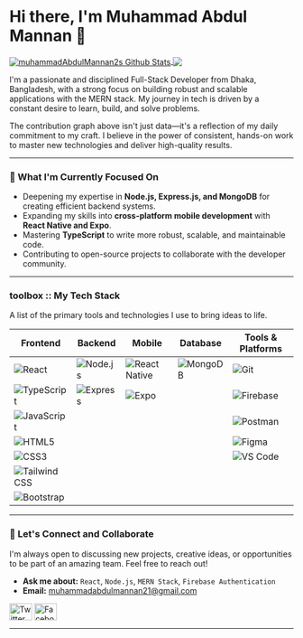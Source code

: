 # Hi there, I'm Muhammad Abdul Mannan 👋

<a href="https://github.com/muhammadAbdulMannan2022">
  <img align="center" src="https://github-readme-stats.vercel.app/api?username=muhammadAbdulMannan2022&show_icons=true&theme=tokyonight&line_height=27" alt="muhammadAbdulMannan2s Github Stats"/>
</a>
<a href="https://github.com/muhammadAbdulMannan2022">
  <img align="center" src="https://github-readme-stats.vercel.app/api/top-langs/?username=muhammadAbdulMannan2022&layout=compact&theme=tokyonight" />
</a>

<br/>

I'm a passionate and disciplined Full-Stack Developer from Dhaka, Bangladesh, with a strong focus on building robust and scalable applications with the MERN stack. My journey in tech is driven by a constant desire to learn, build, and solve problems.

The contribution graph above isn't just data—it's a reflection of my daily commitment to my craft. I believe in the power of consistent, hands-on work to master new technologies and deliver high-quality results.

---

### 🚀 What I'm Currently Focused On

* Deepening my expertise in **Node.js, Express.js, and MongoDB** for creating efficient backend systems.
* Expanding my skills into **cross-platform mobile development** with **React Native and Expo**.
* Mastering **TypeScript** to write more robust, scalable, and maintainable code.
* Contributing to open-source projects to collaborate with the developer community.

---

###  toolbox :: My Tech Stack

A list of the primary tools and technologies I use to bring ideas to life.

| **Frontend** | **Backend** | **Mobile** | **Database** | **Tools & Platforms** |
|--------------|-------------|------------|--------------|-----------------------|
| ![React](https://img.shields.io/badge/-React-61DAFB?logo=react&logoColor=white&style=for-the-badge) | ![Node.js](https://img.shields.io/badge/-Node.js-339933?logo=node.js&logoColor=white&style=for-the-badge) | ![React Native](https://img.shields.io/badge/-React%20Native-61DAFB?logo=react&logoColor=white&style=for-the-badge) | ![MongoDB](https://img.shields.io/badge/-MongoDB-47A248?logo=mongodb&logoColor=white&style=for-the-badge) | ![Git](https://img.shields.io/badge/-Git-F05032?logo=git&logoColor=white&style=for-the-badge) |
| ![TypeScript](https://img.shields.io/badge/-TypeScript-3178C6?logo=typescript&logoColor=white&style=for-the-badge) | ![Express](https://img.shields.io/badge/-Express-000000?logo=express&logoColor=white&style=for-the-badge) | ![Expo](https://img.shields.io/badge/-Expo-000020?logo=expo&logoColor=white&style=for-the-badge) | | ![Firebase](https://img.shields.io/badge/-Firebase-FFCA28?logo=firebase&logoColor=black&style=for-the-badge) |
| ![JavaScript](https://img.shields.io/badge/-JavaScript-F7DF1E?logo=javascript&logoColor=black&style=for-the-badge) | | | | ![Postman](https://img.shields.io/badge/-Postman-FF6C37?logo=postman&logoColor=white&style=for-the-badge) |
| ![HTML5](https://img.shields.io/badge/-HTML5-E34F26?logo=html5&logoColor=white&style=for-the-badge) | | | | ![Figma](https://img.shields.io/badge/-Figma-F24E1E?logo=figma&logoColor=white&style=for-the-badge) |
| ![CSS3](https://img.shields.io/badge/-CSS3-1572B6?logo=css3&logoColor=white&style=for-the-badge) | | | | ![VS Code](https://img.shields.io/badge/-VS%20Code-007ACC?logo=visual-studio-code&logoColor=white&style=for-the-badge) |
| ![Tailwind CSS](https://img.shields.io/badge/-Tailwind%20CSS-06B6D4?logo=tailwind-css&logoColor=white&style=for-the-badge) | | | | |
| ![Bootstrap](https://img.shields.io/badge/-Bootstrap-7952B3?logo=bootstrap&logoColor=white&style=for-the-badge) | | | | |

---

### 🌱 Let's Connect and Collaborate

I'm always open to discussing new projects, creative ideas, or opportunities to be part of an amazing team. Feel free to reach out!

* **Ask me about:** `React`, `Node.js`, `MERN Stack`, `Firebase Authentication`
* **Email:** [muhammadabdulmannan21@gmail.com](mailto:muhammadabdulmannan21@gmail.com)

<p align="left">
  <a href="YOUR_TWITTER_LINK_HERE" target="blank"><img align="center" src="https://raw.githubusercontent.com/rahuldkjain/github-profile-readme-generator/master/src/images/icons/Social/twitter.svg" alt="Twitter Profile" height="30" width="40" /></a>
  <a href="YOUR_FACEBOOK_LINK_HERE" target="blank"><img align="center" src="https://raw.githubusercontent.com/rahuldkjain/github-profile-readme-generator/master/src/images/icons/Social/facebook.svg" alt="Facebook Profile" height="30" width="40" /></a>
</p>

---
